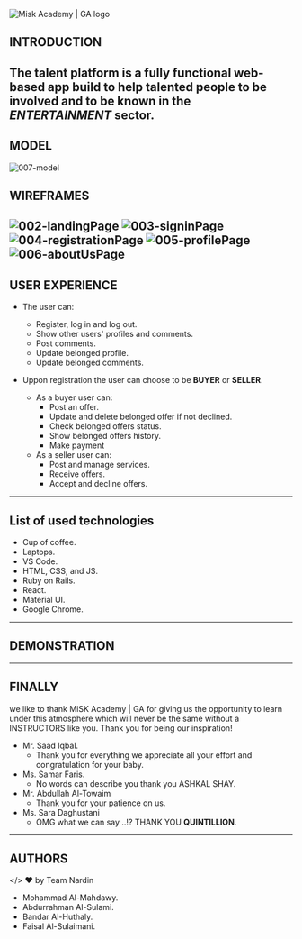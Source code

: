 ![Misk Academy | GA logo](001-MG_logo.png)

## INTRODUCTION

The talent platform is a fully functional web-based app build to help talented people to be involved and to be known in the _ENTERTAINMENT_ sector.
----

## MODEL
![007-model](./readme_images/007-model.png)


## WIREFRAMES

![002-landingPage](./readme_images/002-landingPage.png)
![003-signinPage](./readme_images/003-signinPage.png)
![004-registrationPage](./readme_images/004-registrationPage.png)
![005-profilePage](./readme_images/005-profilePage.png)
![006-aboutUsPage](./readme_images/006-aboutUsPage.png)
----

## USER EXPERIENCE

* The user can:
    * Register, log in and log out.
    * Show other users' profiles and comments.
    * Post comments.
    * Update belonged profile.
    * Update belonged comments.

* Uppon registration the user can choose to be **BUYER** or **SELLER**.
    * As a buyer user can:
        - Post an offer.
        - Update and delete belonged offer if not declined.
        - Check belonged offers status.
        - Show belonged offers history.
        - Make payment
    * As a seller user can:
        - Post and manage services.
        - Receive offers.
        - Accept and decline offers.

----
## List of used technologies
- Cup of coffee.
- Laptops.
- VS Code.
- HTML, CSS, and JS.
- Ruby on Rails.
- React.
- Material UI.
- Google Chrome.
----
## DEMONSTRATION
----
## FINALLY
we like to thank MiSK Academy | GA for giving us the opportunity to learn under this atmosphere which will never be the same without a INSTRUCTORS like you. Thank you for being our inspiration!
* Mr. Saad Iqbal.
    - Thank you for everything we appreciate all your effort and congratulation for your baby.
* Ms. Samar Faris.
    - No words can describe you thank you ASHKAL SHAY.
* Mr. Abdullah Al-Towaim
    - Thank you for your patience on us.
* Ms. Sara Daghustani
    - OMG what we can say ..!? THANK YOU **QUINTILLION**.
----
## AUTHORS
</> ♥ by Team Nardin
- Mohammad Al-Mahdawy.
- Abdurrahman Al-Sulami.
- Bandar Al-Huthaly.
- Faisal Al-Sulaimani.